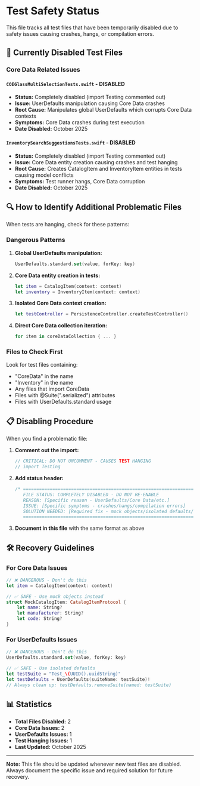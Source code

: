 # Test Safety Status

This file tracks all test files that have been temporarily disabled due to safety issues causing crashes, hangs, or compilation errors.

## 🚨 Currently Disabled Test Files

### Core Data Related Issues

#### `COEGlassMultiSelectionTests.swift` - DISABLED
- **Status:** Completely disabled (import Testing commented out)
- **Issue:** UserDefaults manipulation causing Core Data crashes
- **Root Cause:** Manipulates global UserDefaults which corrupts Core Data contexts
- **Symptoms:** Core Data crashes during test execution
- **Date Disabled:** October 2025

#### `InventorySearchSuggestionsTests.swift` - DISABLED  
- **Status:** Completely disabled (import Testing commented out)
- **Issue:** Core Data entity creation causing crashes and test hanging
- **Root Cause:** Creates CatalogItem and InventoryItem entities in tests causing model conflicts
- **Symptoms:** Test runner hangs, Core Data corruption
- **Date Disabled:** October 2025

## 🔍 How to Identify Additional Problematic Files

When tests are hanging, check for these patterns:

### Dangerous Patterns
1. **Global UserDefaults manipulation:**
   ```swift
   UserDefaults.standard.set(value, forKey: key)
   ```

2. **Core Data entity creation in tests:**
   ```swift
   let item = CatalogItem(context: context)
   let inventory = InventoryItem(context: context)
   ```

3. **Isolated Core Data context creation:**
   ```swift
   let testController = PersistenceController.createTestController()
   ```

4. **Direct Core Data collection iteration:**
   ```swift
   for item in coreDataCollection { ... }
   ```

### Files to Check First
Look for test files containing:
- "CoreData" in the name
- "Inventory" in the name  
- Any files that import CoreData
- Files with @Suite(".serialized") attributes
- Files with UserDefaults.standard usage

## 📋 Disabling Procedure

When you find a problematic file:

1. **Comment out the import:**
   ```swift
   // CRITICAL: DO NOT UNCOMMENT - CAUSES TEST HANGING
   // import Testing
   ```

2. **Add status header:**
   ```swift
   /* ========================================================================
      FILE STATUS: COMPLETELY DISABLED - DO NOT RE-ENABLE
      REASON: [Specific reason - UserDefaults/Core Data/etc.]
      ISSUE: [Specific symptoms - crashes/hangs/compilation errors]
      SOLUTION NEEDED: [Required fix - mock objects/isolated defaults/etc.]
      ======================================================================== */
   ```

3. **Document in this file** with the same format as above

## 🛠️ Recovery Guidelines

### For Core Data Issues
```swift
// ❌ DANGEROUS - Don't do this
let item = CatalogItem(context: context)

// ✅ SAFE - Use mock objects instead
struct MockCatalogItem: CatalogItemProtocol {
    let name: String?
    let manufacturer: String?
    let code: String?
}
```

### For UserDefaults Issues
```swift
// ❌ DANGEROUS - Don't do this
UserDefaults.standard.set(value, forKey: key)

// ✅ SAFE - Use isolated defaults
let testSuite = "Test_\(UUID().uuidString)"
let testDefaults = UserDefaults(suiteName: testSuite)!
// Always clean up: testDefaults.removeSuite(named: testSuite)
```

## 📊 Statistics

- **Total Files Disabled:** 2
- **Core Data Issues:** 2
- **UserDefaults Issues:** 1  
- **Test Hanging Issues:** 1
- **Last Updated:** October 2025

---

**Note:** This file should be updated whenever new test files are disabled. Always document the specific issue and required solution for future recovery.